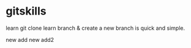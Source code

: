 # gitskills
learn git clone
learn branch &
create a new branch is quick and simple.

new add 
new add2
